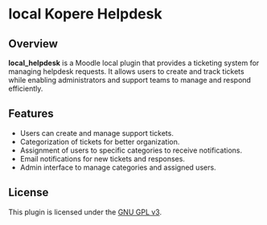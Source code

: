 # local Kopere Helpdesk

## Overview
**local_helpdesk** is a Moodle local plugin that provides a ticketing system for managing helpdesk requests. It allows users to create and track tickets while enabling administrators and support teams to manage and respond efficiently.  

## Features
- Users can create and manage support tickets.  
- Categorization of tickets for better organization.  
- Assignment of users to specific categories to receive notifications.  
- Email notifications for new tickets and responses.  
- Admin interface to manage categories and assigned users.

## License
This plugin is licensed under the [GNU GPL v3](https://www.gnu.org/licenses/gpl-3.0.en.html).  

